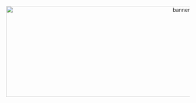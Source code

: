<div align="center">
  <img src="https://i.gifer.com/9tl7.gif" height="250" width="945" alt="banner"  />
</div>


